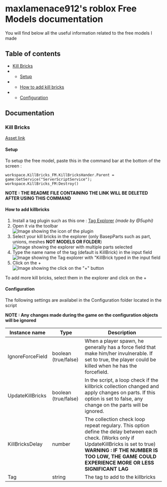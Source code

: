 # maxlamenace912's roblox Free Models documentation
You will find below all the useful information related to the free models I made
## Table of contents
* [Kill Bricks](#killBricks)
* * [Setup](#setupKillBricks)
* * [How to add kill bricks](#howToAddKillBricks)
* * [Configuration](#killBricksConfiguration)

## Documentation

### Kill Bricks<a name=killBricks></a>

[Asset link](https://create.roblox.com/marketplace/asset/11147339607/KillBricks-Collection-Service)

#### Setup<a name=setupKillBricks></a>

To setup the free model, paste this in the command bar at the bottom of the screen :

```
workspace.KillBricks_FM.KillBricksHander.Parent = game:GetService("ServerScriptService"); workspace.KillBricks_FM:Destroy()
```

**NOTE : THE README FILE CONTAINING THE LINK WILL BE DELETED AFTER USING THIS COMMAND**

#### How to add killbricks<a name=howToAddKillBricks></a>

1. Install a tag plugin such as this one : [Tag Explorer](https://create.roblox.com/marketplace/asset/8293721212) _(made by @5uphi)_
2. Open it via the toolbar \
![Image showing the icon of the plugin](https://i.gyazo.com/dd5b6fdc548a09edd6c6b56757534883.jpg, "Plugin button")
3. Select your kill bricks in the explorer (only BasepParts such as part, unions, meshes **NOT MODELS OR FOLDER**) \
![Image showing the explorer with multiple parts selected](https://i.gyazo.com/3f75c8dd3379e2de88ba125192d33d0d.jpg, "Explorer") 
4. Type the name name of the tag (default is KillBrick) in the input field \
![Image showing the Tag explorer with "KillBrick typed in the input field](https://i.gyazo.com/bd75c83cbceea94a8816dd3100d8e1b4.jpg, "Tag explorer")
5. Click on the + \
![Image showing the click on the "+" button](https://i.gyazo.com/eb0a8e5c2ee2da11960850f96794177b.png, "+ button")

To add more kill bricks, select them in the explorer and click on the +

#### Configuration<a name=killBricksConfiguration>

The following settings are availabel in the Configuration folder located in the script

**NOTE : Any changes made during the game on the configuration objects will be ignored**

|Instance name|Type|Description|
--------------|-----|-----------|
|IgnoreForceField|boolean (true/false)| When a player spawn, he generally has a force field that make him/her invulnerable. If set to true, the player could be killed when he has the forcefield.
|UpdateKillBricks|boolean (true/false)| In the script, a loop check if the killbrick collection changed and apply changes on parts. If this option is set to false, any change on the parts will be ignored.
KillBricksDelay|number|The collection check loop repeat regulary. This option define the delay between each check. (Works only if UpdateKillBricks is set to true) **WARNING : IF THE NUMBER IS TOO LOW, THE GAME COULD EXPERIENCE MORE OR LESS SIGNIFICANT LAG**
Tag|string|The tag to add to the killbricks
